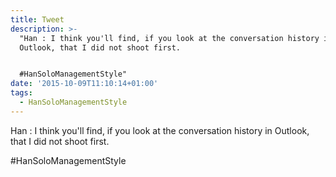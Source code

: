 ```yaml
---
title: Tweet
description: >-
  "Han : I think you'll find, if you look at the conversation history in
  Outlook, that I did not shoot first. 


  #HanSoloManagementStyle"
date: '2015-10-09T11:10:14+01:00'
tags:
  - HanSoloManagementStyle
---
```

Han : I think you'll find, if you look at the conversation history in Outlook, that I did not shoot first. 

#HanSoloManagementStyle
